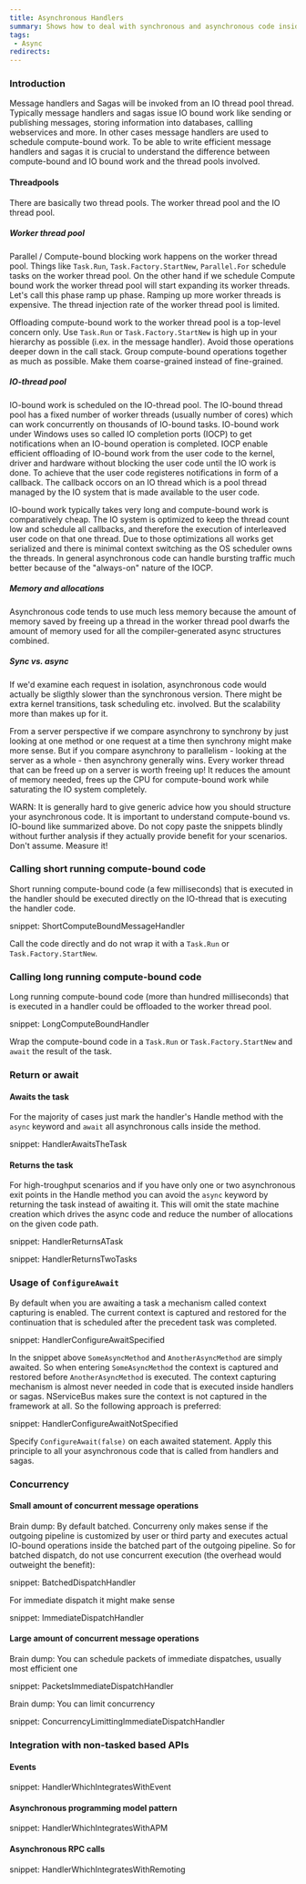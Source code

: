 ```yaml
---
title: Asynchronous Handlers
summary: Shows how to deal with synchronous and asynchronous code inside asynchronous handlers
tags:
 - Async
redirects:
---
```


### Introduction

Message handlers and Sagas will be invoked from an IO thread pool thread. Typically message handlers and sagas issue IO bound work like sending or publishing messages, storing information into databases, callling webservices and more. In other cases message handlers are used to schedule compute-bound work. To be able to write efficient message handlers and sagas it is crucial to understand the difference between compute-bound and IO bound work and the thread pools involved.

#### Threadpools

There are basically two thread pools. The worker thread pool and the IO thread pool.

##### Worker thread pool
Parallel / Compute-bound blocking work happens on the worker thread pool. Things like `Task.Run`, `Task.Factory.StartNew`, `Parallel.For` schedule tasks on the worker thread pool.
On the other hand if we schedule Compute bound work the worker thread pool will start expanding its worker threads. Let's call this phase ramp up phase. Ramping up more worker threads is expensive. The thread injection rate of the worker thread pool is limited.

Offloading compute-bound work to the worker thread pool is a top-level concern only. Use `Task.Run` or `Task.Factory.StartNew` is high up in your hierarchy as possible (i.ex. in the message handler). Avoid those operations deeper down in the call stack. Group compute-bound operations together as much as possible. Make them coarse-grained instead of fine-grained.

##### IO-thread pool
IO-bound work is scheduled on the IO-thread pool. The IO-bound thread pool has a fixed number of worker threads (usually number of cores) which can work concurrently on thousands of IO-bound tasks. IO-bound work under Windows uses so called IO completion ports (IOCP) to get notifications when an IO-bound operation is completed. IOCP enable efficient offloading of IO-bound work from the user code to the kernel, driver and hardware without blocking the user code until the IO work is done. To achieve that the user code registeres notifications in form of a callback. The callback occors on an IO thread which is a pool thread managed by the IO system that is made available to the user code.

IO-bound work typically takes very long and compute-bound work is comparatively cheap. The IO system is optimized to keep the thread count low and schedule all callbacks, and therefore the execution of interleaved user code on that one thread. Due to those optimizations all works get serialized and there is minimal context switching as the OS scheduler owns the threads. In general asynchronous code can handle bursting traffic much better because of the "always-on" nature of the IOCP.

##### Memory and allocations

Asynchronous code tends to use much less memory because the amount of memory saved by freeing up a thread in the worker thread pool dwarfs the amount of memory used for all the compiler-generated async structures combined.

##### Sync vs. async
If we'd examine each request in isolation, asynchronous code would actually be sligthly slower than the synchronous version. There might be extra kernel transitions, task scheduling etc. involved. But the scalability more than makes up for it.

From a server perspective if we compare asynchrony to synchrony by just looking at one method or one request at a time then synchrony might make more sense. But if you compare asynchrony to parallelism - looking at the server as a whole - then asynchrony generally wins. Every worker thread that can be freed up on a server is worth freeing up! It reduces the amount of memory needed, frees up the CPU for compute-bound work while saturating the IO system completely.

WARN: It is generally hard to give generic advice how you should structure your asynchronous code. It is important to understand compute-bound vs. IO-bound like summarized above. Do not copy paste the snippets blindly without further analysis if they actually provide benefit for your scenarios. Don't assume. Measure it!

### Calling short running compute-bound code

Short running compute-bound code (a few milliseconds) that is executed in the handler should be executed directly on the IO-thread that is executing the handler code.

snippet: ShortComputeBoundMessageHandler

Call the code directly and do not wrap it with a `Task.Run` or `Task.Factory.StartNew`.

### Calling long running compute-bound code

Long running compute-bound code (more than hundred milliseconds) that is executed in a handler could be offloaded to the worker thread pool.

snippet: LongComputeBoundHandler

Wrap the compute-bound code in a `Task.Run` or `Task.Factory.StartNew` and `await` the result of the task.

### Return or await

#### Awaits the task

For the majority of cases just mark the handler's Handle method with the `async` keyword and `await` all asynchronous calls inside the method.

snippet: HandlerAwaitsTheTask

#### Returns the task

For high-troughput scenarios and if you have only one or two asynchronous exit points in the Handle method you can avoid the `async` keyword by returning the task instead of awaiting it. This will omit the state machine creation which drives the async code and reduce the number of allocations on the given code path.

snippet: HandlerReturnsATask

snippet: HandlerReturnsTwoTasks

### Usage of `ConfigureAwait`

By default when you are awaiting a task a mechanism called context capturing is enabled. The current context is captured and restored for the continuation that is scheduled after the precedent task was completed.

snippet: HandlerConfigureAwaitSpecified

In the snippet above `SomeAsyncMethod` and `AnotherAsyncMethod` are simply awaited. So when entering `SomeAsyncMethod` the context is captured and restored before `AnotherAsyncMethod` is executed. The context capturing mechanism is almost never needed in code that is executed inside handlers or sagas. NServiceBus makes sure the context is not captured in the framework at all. So the following approach is preferred:

snippet: HandlerConfigureAwaitNotSpecified

Specify `ConfigureAwait(false)` on each awaited statement. Apply this principle to all your asynchronous code that is called from handlers and sagas.

### Concurrency

#### Small amount of concurrent message operations

Brain dump:
By default batched. Concurreny only makes sense if the outgoing pipeline is customized by user or third party and executes actual IO-bound operations inside the batched part of the outgoing pipeline. So for batched dispatch, do not use concurrent execution (the overhead would outweight the benefit):

snippet: BatchedDispatchHandler

For immediate dispatch it might make sense

snippet: ImmediateDispatchHandler

#### Large amount of concurrent message operations

Brain dump: You can schedule packets of immediate dispatches, usually most efficient one

snippet: PacketsImmediateDispatchHandler

Brain dump: You can limit concurrency

snippet: ConcurrencyLimittingImmediateDispatchHandler

### Integration with non-tasked based APIs

#### Events

snippet: HandlerWhichIntegratesWithEvent

#### Asynchronous programming model pattern

snippet: HandlerWhichIntegratesWithAPM

#### Asynchronous RPC calls

snippet: HandlerWhichIntegratesWithRemoting
